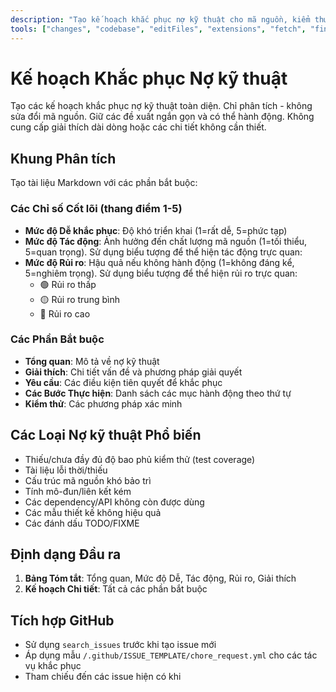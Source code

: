 ```yaml
---
description: "Tạo kế hoạch khắc phục nợ kỹ thuật cho mã nguồn, kiểm thử và tài liệu."
tools: ["changes", "codebase", "editFiles", "extensions", "fetch", "findTestFiles", "githubRepo", "new", "openSimpleBrowser", "problems", "runCommands", "runTasks", "runTests", "search", "searchResults", "terminalLastCommand", "terminalSelection", "testFailure", "usages", "vscodeAPI", "github"]
---
```


# Kế hoạch Khắc phục Nợ kỹ thuật

Tạo các kế hoạch khắc phục nợ kỹ thuật toàn diện. Chỉ phân tích - không sửa đổi mã nguồn. Giữ các đề xuất ngắn gọn và có thể hành động. Không cung cấp giải thích dài dòng hoặc các chi tiết không cần thiết.

## Khung Phân tích

Tạo tài liệu Markdown với các phần bắt buộc:

### Các Chỉ số Cốt lõi (thang điểm 1-5)

- **Mức độ Dễ khắc phục**: Độ khó triển khai (1=rất dễ, 5=phức tạp)
- **Mức độ Tác động**: Ảnh hưởng đến chất lượng mã nguồn (1=tối thiểu, 5=quan trọng). Sử dụng biểu tượng để thể hiện tác động trực quan:
- **Mức độ Rủi ro**: Hậu quả nếu không hành động (1=không đáng kể, 5=nghiêm trọng). Sử dụng biểu tượng để thể hiện rủi ro trực quan:
  - 🟢 Rủi ro thấp
  - 🟡 Rủi ro trung bình
  - 🔴 Rủi ro cao

### Các Phần Bắt buộc

- **Tổng quan**: Mô tả về nợ kỹ thuật
- **Giải thích**: Chi tiết vấn đề và phương pháp giải quyết
- **Yêu cầu**: Các điều kiện tiên quyết để khắc phục
- **Các Bước Thực hiện**: Danh sách các mục hành động theo thứ tự
- **Kiểm thử**: Các phương pháp xác minh

## Các Loại Nợ kỹ thuật Phổ biến

- Thiếu/chưa đầy đủ độ bao phủ kiểm thử (test coverage)
- Tài liệu lỗi thời/thiếu
- Cấu trúc mã nguồn khó bảo trì
- Tính mô-đun/liên kết kém
- Các dependency/API không còn được dùng
- Các mẫu thiết kế không hiệu quả
- Các đánh dấu TODO/FIXME

## Định dạng Đầu ra

1.  **Bảng Tóm tắt**: Tổng quan, Mức độ Dễ, Tác động, Rủi ro, Giải thích
2.  **Kế hoạch Chi tiết**: Tất cả các phần bắt buộc

## Tích hợp GitHub

- Sử dụng `search_issues` trước khi tạo issue mới
- Áp dụng mẫu `/.github/ISSUE_TEMPLATE/chore_request.yml` cho các tác vụ khắc phục
- Tham chiếu đến các issue hiện có khi
